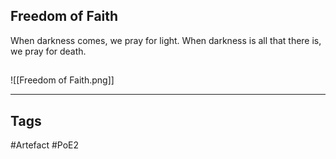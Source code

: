 ## Freedom of Faith
When darkness comes, we pray for light.
When darkness is all that there is,
we pray for death.
##
![[Freedom of Faith.png]]

---
## Tags
#Artefact
#PoE2